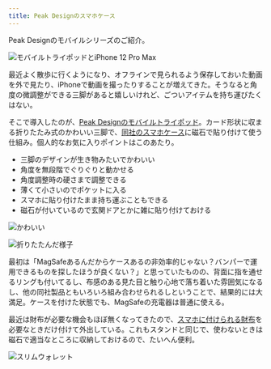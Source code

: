 ```yaml
---
title: Peak Designのスマホケース
---
```

Peak Designのモバイルシリーズのご紹介。

![](https://lh3.googleusercontent.com/docs/AG8NV2Y8z_pHNYpNc07cymmrhAQxQjO7FMSalL-_3mVTrpxQzte8NG8K-OqWIwj3pzBNSdwxCIICQeqwMC0hEiiTifT-0IkTzyIuMJ0hS-kD3z3ynxSf66358BUy-ce_IpEIeuE4VY1XSTbbFxdwXkyGlx2lq8_tPDQIFTrc6eRXHdQzYl60V9KRPSbbF-viMJI3hPlE3-BDdDHJUnVVEHBT5ENM3FgSnkf_sjHkoW74nEg6u_se_nANFZhy5GX-Zf-1ML4MovZnS2gaEW66w584uM-fScbud7zeIxRHOX4hfxoR9_3K-oVfEZ4mK5yEuue3l4En2FQzyOb-GFdo9_UsDhwIuG563hk20JKMsqtkxMTBpb48WJZnbnESlWz_fTezHT7V7KMJKwhnmLC3oG-eVwa80ln6g35qTkaXCJ9G6o296lBvSj0lichyp_sUlEQM5Q7R7qJTTJ7iE0gvXQ-Bm7XPLyCByKqR2V_iy3cXiP6PMKg8Qj1fShK-eED3jmNkkmtX83yhY1KEGEEM6WCd0SC7X5V18bONzMRy-o1WpOYong6FAY_7ZpdJk4CWHvV_dgxRjH7IyYIV9U6PR1sK4L0_NB28ubdTfPaTfYMqsuvU45NfwDBBPYdtw_wQZG3nSNxtdwVCcihfvUiQQLoEWZzn_PYKnUTxCcQJbz1Akt_JuMQwy3DBFB1Qpxh06I7kfSD96njmSmrltwKBQ6DAmelnwIX6wdBkvlhxZM318cXtJybJSycsmpw_FQSvkkgbkGEIU2QfTutiOeoWfryUKhWtUI4d4tlQq9rBehm071Wv_9C1DknsFrNyTJZUJ3vVXkkjCsRBrPexueFV1pHMmrIOtp4tVt_UUOYCV3fs3cn1uE4MuZASoOVBaXtR1b2RTMmgZuW4NbInFYiT1S2d6E1l_KjNHKlra0gDFz2hMiE_u9o6KunPPTGpKxwP23y2pL5YHK3ySpAMcLeZsS9aRU1ZolKt7Qvn3C3zV6hVpLimFxUifrGD2tU7F6j0Rfv_ZM4SFhppJaXWYnhslKg8s54lQQZA1FByU6rhJI7ixSySbqqPEeUGb234QDJzfIAw9xaSf1EtKZhQgbRY2BMvYH6KugNXLzz9wiuP2bX155rJwNd5n3kchG4LuqYSNqa33TDMi91x1vG6Yong0qpvw7NVCL9nGfyllfnLe1Jh8jYaSLrDo9rzVM54hbnUbnkL9YZSTOAFiXsTXAzUQIxaYl6dPIj4ZNa3GUuSSrZm9zGtCLgb "モバイルトライポッドとiPhone 12 Pro Max")

最近よく散歩に行くようになり、オフラインで見られるよう保存しておいた動画を外で見たり、iPhoneで動画を撮ったりすることが増えてきた。そうなると角度の微調整ができる三脚があると嬉しいけれど、ごついアイテムを持ち運びたくはない。

そこで導入したのが、[Peak Designのモバイルトライポッド](https://www.amazon.co.jp/dp/B09FRZPLL3)。カード形状に収まる折りたたみ式のかわいい三脚で、[同社のスマホケース](https://www.amazon.co.jp/dp/B09FP3HP7Z?)に磁石で貼り付けて使う仕組み。個人的なお気に入りポイントはこのあたり。

*   三脚のデザインが生き物みたいでかわいい
*   角度を無段階でぐりぐりと動かせる
*   角度調整時の硬さまで調整できる
*   薄くて小さいのでポケットに入る
*   スマホに貼り付けたまま持ち運ぶこともできる
*   磁石が付いているので玄関ドアとかに雑に貼り付けておける

![](https://lh3.googleusercontent.com/docs/AG8NV2ZLY_phsn8rUoI95cKjnNIfQAdo4MOVQtnKq7C2r7iNVj6jUQLvNBbMMayjFaRkfXM7MYtgYR6RiGroP8i7_VA4_WNrxKO0ahwa6FniXPN1gg8hNudCnq7Kpw4g-adqrNXhOFiW6lOljnxdOQn3tzxoH3LciF6P78ZynqVIwD7o-v2f-mxv8BFUzXogYyYKe0i1Ig4OWSOQnwLt-DMDFybg5VlqqDMwiZluCbbg5Xn6BZcxFqUxRSlkSl8KrS6KmEcvHWy5r7Y8d5vvHzIUst5YJ_Snk9VANDZIF1wIGnCJxd0n3xESc3IdONXTASmKvqBWSuetWfOpZ49mB_uuVNiSRjCQJU0Yo_kzHFWns4BSp54CD0EujEIzs6x7ql9MzJh6kxdIyxNujtVXC7uSlo32qddEbJwMBXlq_i4RHZ8v09DbLb3rtmd80wfwUgap6fBWelolG6o4t4WzGG1k4du_ZCpVmZIYh28olY0mddMzZUkS5cXKGkIep2sxFPpW2FfdnkZOKsYihXloJ9EhqRBMbTBpwsBpsCaIjR9kjowRLOmVrLck8pvynzm1njbjDF5y_oRLg31jAN9TOapeMsNfzOEwumCTG3M5rbXoMOXN8sm_HWZMhDKOvaHCdiXOogQ-npcy7dNivaY6UPUn6wox6_8go8XYj8wfUoY3wSQUYrFQuVEJIUHFTIeupAIkMOk42lgIJY4AahA5kW-pr0cSwq23Yhs0N-CCYIRDjHcH5RjfLQhLkCAfp1qxOvJgK8g9uUXA5lXfY35BDKYHOcG_Kc6oVA-FCJeJPUURt5PA1fCUr2S7NLpasX28ESQswjZYoxQZoVmGQblUuZh3h8Ch8BWuHNCfAuMaB1y2iddsAvC7Kudzx3I1Eg7vhVTmMrt07Oz6INhV7vJRG3Imx-aYvQg4yQeQ_bjuxguqZ31bApydL_PvKca-64Uq3NJa0U90h0deFJwyXmTxeRGE8XjccwbRyEaVvu6KDiKTLNSoRw-icc4zhdtMub277ivlNu5HSXGiZCIaIjsi5k8Cxd_Tfp5Y2n__Yfo2Z1jFfUEiTAeIMDPvCX1XKRRCJB7kV3A-TnPJ355JZBGHrc5n5balIjo8dkeWHJlqmQXiMDdoxpCzTQ7GB_QMvDh1S8wOLeAe0cbrvdPpuJ5aKM8AiyQ3Tpwm67GoSvj6HVytLL0D55g76YZ_y5zM05GDyv_2mscbpRN2w4OfoMgs7fOvcUo6qMQJvSd21zkkgFOQNykA3ITM "かわいい")

![](https://lh3.googleusercontent.com/docs/AG8NV2Za_05WCDJTkCusSOO7SLojxMs3mdNQ_50sXXvJrguWXWEJIMer7bX2bkBvoIGjqwSHXD7dhwFxyu_UvxB5eDCSf_5SNs7Il-unsV6C04XcrleV_-zCm5iLhsm0DZ1mWG9u8rdlCZKKyi9ID-3vN9edsrP8NrJv4SNO-bIcKjR9SgymzY2g1VHFSahXm-1wlCXRHCKodnMH_YsTdKQLNU5KZozZWQG2xlWrbTkOVX8lYubK3GtubCMs1A8GYjyxyfzV3N1G5q_P3qkwy6Nsi7adKy-U4XDERmX6cV9WnfzGlExlGAIqcgUfuoPB6vlBmfIRXUcvJICp0aDfKMF1WLDHoCOpsVncecYBi_Ob4ttzOSS-1OZM0-YO9C5G5mwLMKU0wmKvgphozl7pg6HVPmTaLr9Ayk1ZfZToHbT5vi08RtU1Q1VCkWZf-08EFA7tlDbHiHQx_NK6QhfYlmtk7A-8ID7QT4G5r2b74gBffra1joMy6AslqGLVwrmnR2ZFxZx5YxAg97OVOi0A7BZ_Ak6z0NBpA2QUUO_TUvQiEnNv_H-jToN_PlsNSDudTuH2QSaqJd92mQzwpfbh78inA3FCSiJpLEa6l5y14z_amFBDl2uNy8sK5i9PmiZQlOt1HvpfVALxL0wUgABwWP9LWs9paNZDj3b20San0I0syrlRbvKb3aCZlfuE_aGT9irde3wq0Eil9YmbOV4hCAIb_T6gk4xnFQMg1akNZRdg2vyYT3dnwDhiJbtfT6OMBoNguAYtQgMLl1FW5Zfd9_bIHVfL5RxCwHF8iQ_8G24vALLyXHZwxOFpX3TuOAXJ-iw9ZuG100F4tscPkRFl2KENVN9XQsVIr7saJAseCOG349xFusyckoSTxOwg2Jdc5EcFPAncHml2vEEXDzJWS033ZrfE5Bmb_ONs5NrJj3-uaCGoZuLEYdzDoe2RCB-GZT5A-m8JRGrJ1Kl5T5taE2YAIRgCSB94OiqZ-5g0PwkXFvy1TsWMOAeT6wl6HygEU9Ow83V-VUocxhv3_tFCyAUIrWK6opun3C1q4z6u8CiUW1APpzqB4LInL86Cvc8G91x47oijHqqVEi9jVrlTuIUN9Vy35AGVrvyBqMH9hDrVt_JVDG5QM6d7Tj3PZYJKK8w7ytN1DTjrRgRz2-54j4gGlntCSM8CGdm2HPc60Q8jdVMwIqwfBX6hGMIXS4g3F78egeyTOIwPytEtwc-tPdQjXb0rlkZUjREMJKw4uXNp4EH-ap6n "折りたたんだ様子")

最初は「MagSafeあるんだからケースあるの非効率的じゃない？バンパーで運用できるものを探したほうが良くない？」と思っていたものの、背面に指を通せるリングも付いてるし、布感のある見た目と触り心地で落ち着いた雰囲気になるし、他の同社製品ともいろいろ組み合わせられるしということで、結果的には大満足。ケースを付けた状態でも、MagSafeの充電器は普通に使える。

最近は財布が必要な機会もほぼ無くなってきたので、[スマホに付けられる財布](https://www.amazon.co.jp/dp/B09FSGW671)を必要なときだけ付けて外出している。これもスタンドと同じで、使わないときは磁石で適当なところに収納しておけるので、たいへん便利。

![](https://lh3.googleusercontent.com/docs/AG8NV2bG_leyPLaAmbLvhw5Y-aAtNKEGyi2GbUfBHt7fuiojLOYvrLeSSER-LX_Yyx_NQG2oaeNHjv8iQjTHLdhlEfiuWn6D92tETxzkK2sH9PkmMjs4CoMvUALCaFlGZvls7aWEFrmosJFA1BYovJ5lqP7qfby5CK4t7zym7DKV1xb474tVZKK2UG2mS-cfJ_-lGqsTgcpXMCvxJyDISpP6The9PwncJ1byzFvPW5eMuteM7PYoNqgE0tREY5osphA8jz2_0FgTCZpVl-gnJNhnkrfNGjGpcxVu0__ZQ7pJ81degECbnOIa933dk8VGqn88AMxKMCCCsdMT6Mf2xFB1JCISqrUgghAYwTTAdlRfuiNKW7ZzN0McOR6t1mibPa8jqjbtl23iz_0eDDI-GA6IIs3YuxqjOx3L7nF9kc6smt8G8pD1QaY6LJEl-nxAK32_F50T8gSoRGWYfmYN16VbLF3Nam-mK30UM1JNI75Yvyuaw8Etgg5ORem4SvmGMW7ZhIpLo-PSpSaNe_ZN5h3HqLUoFucyRRhz96AVp-xQzRaB7KpSxI8-o7VFUyDBxmd-vPBYE4MOgjCRPIlPXy4WTDntgLJYmjNG8IlproKmTS0fdXhtryJMIl-KYXtgLYZBOUrTkWQ-z_Tx3FJUrjQ_kahJnVuiLZALyW7vZ8J_NPGWOTAb3OPeygBZ1B_v6xUr2Op00caKNFP214t7_F0XxmLaTl8Qm1uJMQ5Acu2qMO_79iIZByzlyxhnovezgztW8Yd8IxifwFiiZ4Pbp4oJjOXGHxqDT4ahz_45Q-F8jdkaF5r8UdwTmqoWcvZdguGYOb-Ur9_sjtS3PJYEM3p635hoFQuMN9_4axEiheN8T4qFAI4s2zyf4zWVsIACycqrofxgB5DlU0yDdVx22N60LjwDnt3w9BNahxldkZw9SdIPGnsf1dTOwJw6Ph5ihCPMKTchESLeI6RQwZZEGhbh4LvX1UoQ4POwe2_SFUgz_lgU1d_KcY6sMQAOtL2jl5j2bMgB6RogaKqTPhut2BufehJVB3rNXHkN2fRJNjccxIK88XPTqGPom-jTi-m8QdcwHh3vIJmTYXioMRp-zmHGHtBpeitXsyQYc3qJnUrQlr8qfZIlnIUmE8VOsMNOzcW_aDuA7g7pEWK2yz1ing6S1gVj828YRMQ2ft1f-DmMlvXUnxyb5jiLfpAgjf03jokL4iTt8CTzhrhKV-cDpJLnAttS8YrLqnIQzu8YcQ0m-Z3h-nlb "スリムウォレット")
